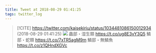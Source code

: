 ```yaml
---
title: Tweet at 2018-08-29 01:41:25
tags: twitter_log
---
```


> [!CITE] https://twitter.com/kaisekiriu/status/1034481086150012934 (2018-08-29 01:41:25)
> ![](https://twitter.com/kaisekiriu/status/1034481086150012934)
> 蟲部・湿生類
> https://t.co/ug8E3vY3Q5
> 鱗部・蛇類
> https://t.co/7xTR5agM9m
> 鱗部・無鱗魚
> https://t.co/z1QHndXGVc
